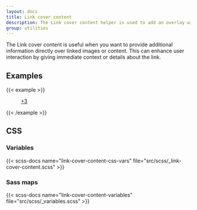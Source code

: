 ```yaml
---
layout: docs
title: Link cover content
description: The Link cover content helper is used to add an overlay with text on top of a link.
group: utilities
---
```


The Link cover content is useful when you want to provide additional information directly over linked images or content. This can enhance user interaction by giving immediate context or details about the link.

## Examples

{{< example >}}
<figure class="w-50">
  <a href="assets/media/sample-gallery-1.jpg" data-of-lightbox='{ "group": "gallery-1" }'>
    <img src="assets/media/sample-gallery-1.jpg" class="aspect aspect-4x3 object-fit-cover" alt="">
    <div class="link-cover-content">+3</div>
  </a>
</figure>

<script data-of-lightbox-config="gallery-1" type="application/json">
  {
  "thumbnails": true,
  "items": [
    {
      "href": "assets/media/sample-gallery-2.jpg",
      "type": "image"
    },
    {
      "href": "assets/media/sample-gallery-3.jpg",
      "type": "image"
    },
    {
      "href": "assets/media/sample-gallery-4.jpg",
      "type": "image"
    }
  ]
  }
</script>
{{< /example >}}

## CSS

### Variables

{{< scss-docs name="link-cover-content-css-vars" file="src/scss/_link-cover-content.scss" >}}


### Sass maps

{{< scss-docs name="link-cover-content-variables" file="src/scss/_variables.scss" >}}

